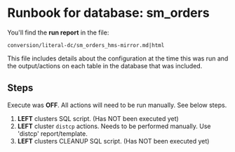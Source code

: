 # Runbook for database: sm_orders

You'll find the **run report** in the file:

`conversion/literal-dc/sm_orders_hms-mirror.md|html` 

This file includes details about the configuration at the time this was run and the output/actions on each table in the database that was included.

## Steps

Execute was **OFF**.  All actions will need to be run manually. See below steps.

1. **LEFT** clusters SQL script. (Has NOT been executed yet)
2. **LEFT** cluster `distcp` actions.  Needs to be performed manually.  Use 'distcp' report/template.
3. **LEFT** clusters CLEANUP SQL script. (Has NOT been executed yet)
